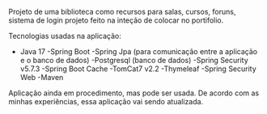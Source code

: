 Projeto de uma biblioteca como recursos para salas, cursos, foruns, sistema de login
projeto feito na inteção de colocar no portifolio.

Tecnologias usadas na aplicação:
- Java 17
-Spring Boot
-Spring Jpa (para comunicação entre a aplicação e o banco de dados)
-Postgresql (banco de dados)
-Spring Security v5.7.3
-Spring Boot Cache
-TomCat7 v2.2
-Thymeleaf
-Spring Security Web
-Maven


Aplicação ainda em procedimento, mas pode ser usada.
De acordo com as minhas experiências, essa aplicação vai sendo atualizada.
